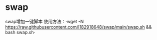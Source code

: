 # swap
swap增加一键脚本
使用方法：·wget -N https://raw.githubusercontent.com/l182918648/swap/main/swap.sh && bash swap.sh·
